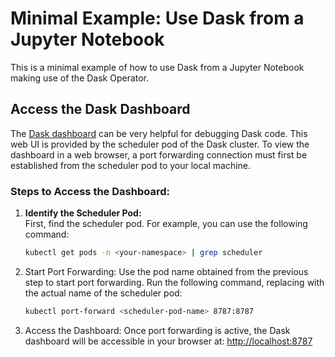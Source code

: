 # Minimal Example: Use Dask from a Jupyter Notebook

This is a minimal example of how to use Dask from a Jupyter Notebook making use
of the Dask Operator.

## Access the Dask Dashboard

The [Dask dashboard](https://docs.dask.org/en/latest/dashboard.html) can be
very helpful for debugging Dask code. This web UI is provided by the scheduler
pod of the Dask cluster. To view the dashboard in a web browser, a port
forwarding connection must first be established from the scheduler pod to your
local machine.

### Steps to Access the Dashboard:

1. **Identify the Scheduler Pod:**  
   First, find the scheduler pod. For example, you can use the following
   command:  

   ```sh
   kubectl get pods -n <your-namespace> | grep scheduler
   ```
2. Start Port Forwarding:
   Use the pod name obtained from the previous step to
   start port forwarding. Run the following command, replacing
   <scheduler-pod-name> with the actual name of the scheduler pod:

   ```sh
   kubectl port-forward <scheduler-pod-name> 8787:8787
   ```
3. Access the Dashboard:
   Once port forwarding is active, the Dask dashboard will be accessible in
   your browser at: [http://localhost:8787](http://localhost:8787)
